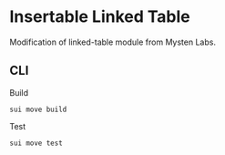 # Insertable Linked Table
Modification of linked-table module from Mysten Labs.

## CLI
Build
```
sui move build
```
Test
```
sui move test
```